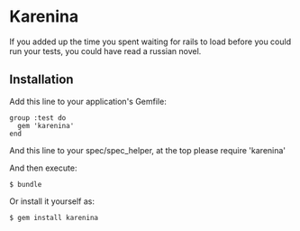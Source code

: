 # Karenina

If you added up the time you spent waiting for rails to load before you could run your tests, you could have read a russian novel.



## Installation

Add this line to your application's Gemfile:

    group :test do
      gem 'karenina'
    end

And this line to your spec/spec_helper, at the top please
    require 'karenina'


And then execute:

    $ bundle

Or install it yourself as:

    $ gem install karenina

